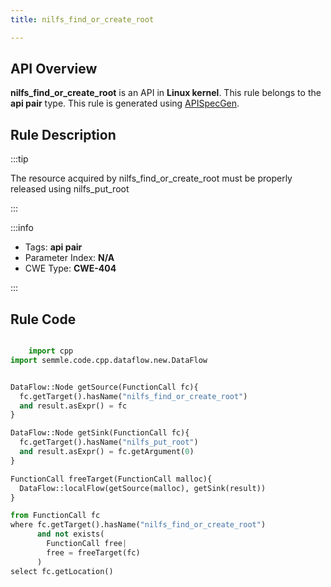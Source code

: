 ```yaml
---
title: nilfs_find_or_create_root

---
```



## API Overview
**nilfs_find_or_create_root** is an API in **Linux kernel**. This rule belongs to the **api pair** type. This rule is generated using [APISpecGen](../../tools/APISpecGen).
## Rule Description

:::tip

The resource acquired by nilfs_find_or_create_root must be properly released using nilfs_put_root

:::

:::info

- Tags: **api pair**
- Parameter Index: **N/A**
- CWE Type: **CWE-404**

:::

## Rule Code
```python

    import cpp
import semmle.code.cpp.dataflow.new.DataFlow


DataFlow::Node getSource(FunctionCall fc){
  fc.getTarget().hasName("nilfs_find_or_create_root")
  and result.asExpr() = fc
}

DataFlow::Node getSink(FunctionCall fc){
  fc.getTarget().hasName("nilfs_put_root")
  and result.asExpr() = fc.getArgument(0)
}

FunctionCall freeTarget(FunctionCall malloc){
  DataFlow::localFlow(getSource(malloc), getSink(result))
}

from FunctionCall fc
where fc.getTarget().hasName("nilfs_find_or_create_root")
      and not exists(
        FunctionCall free| 
        free = freeTarget(fc)
      )
select fc.getLocation()

    
```
